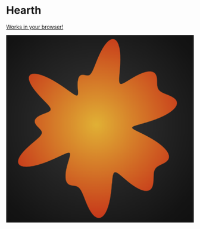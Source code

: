 # Hearth
[Works in your browser!](https://jobtalle.com/SketchHearth/)

![alt text](preview.png "Hearth")